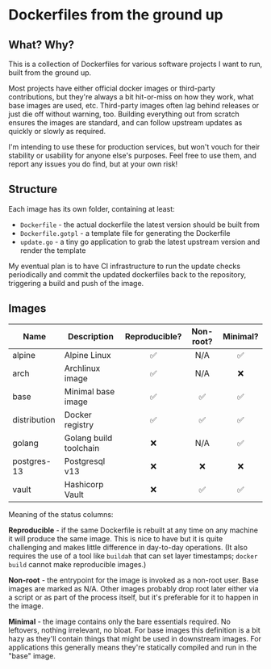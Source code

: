 # Dockerfiles from the ground up

## What? Why?

This is a collection of Dockerfiles for various software projects I want to run, built from the ground up.

Most projects have either official docker images or third-party contributions, but they're always a bit
hit-or-miss on how they work, what base images are used, etc. Third-party images often lag behind releases
or just die off without warning, too. Building everything out from scratch ensures the images are standard,
and can follow upstream updates as quickly or slowly as required.

I'm intending to use these for production services, but won't vouch for their stability or usability for
anyone else's purposes. Feel free to use them, and report any issues you do find, but at your own risk!

## Structure

Each image has its own folder, containing at least:

* `Dockerfile` - the actual dockerfile the latest version should be built from
* `Dockerfile.gotpl` - a template file for generating the Dockerfile
* `update.go` - a tiny go application to grab the latest upstream version and render the template

My eventual plan is to have CI infrastructure to run the update checks periodically and commit the
updated dockerfiles back to the repository, triggering a build and push of the image.

## Images

| Name              | Description              | Reproducible? | Non-root? | Minimal? |
|-------------------|--------------------------|:-------------:|:---------:|:--------:|
| alpine            | Alpine Linux             |       ✅      |    N/A    |    ✅    |
| arch              | Archlinux image          |       ✅      |    N/A    |    ❌    |
| base              | Minimal base image       |       ✅      |    ✅     |    ✅    |
| distribution      | Docker registry          |       ✅      |    ✅     |    ✅    |
| golang            | Golang build toolchain   |       ❌      |    N/A    |    ✅    |
| postgres-13       | Postgresql v13           |       ❌      |    ❌     |    ❌    |
| vault             | Hashicorp Vault          |       ❌      |    ✅     |    ✅    |

Meaning of the status columns:

**Reproducible** - if the same Dockerfile is rebuilt at any time on any machine it will produce the same
image. This is nice to have but it is quite challenging and makes little difference in day-to-day
operations. (It also requires the use of a tool like `buildah` that can set layer timestamps; `docker build`
cannot make reproducible images.)

**Non-root** - the entrypoint for the image is invoked as a non-root user. Base images are marked as N/A.
Other images probably drop root later either via a script or as part of the process itself, but it's
preferable for it to happen in the image.

**Minimal** - the image contains only the bare essentials required. No leftovers, nothing irrelevant,
no bloat. For base images this definition is a bit hazy as they'll contain things that might be used
in downstream images. For applications this generally means they're statically compiled and run in the
"base" image.
